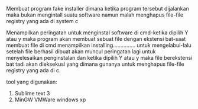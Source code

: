 Membuat program fake installer dimana ketika program tersebut dijalankan maka bukan mengintall suatu software namun malah menghapus file-file registry yang ada di system c

Menampilkan peringatan untuk menginstal software di cmd-ketika dipilih Y atau y maka program akan membuat sebuat file dengan ekstensi bat-saat membuat file di cmd menampilkan installing............... untuk mengelabui-lalu setelah file berhasil dibuat akan muncul peringatan lagi untuk menyelesaikan penginstalan dan ketika dipilih Y atau y maka file berekstensi bat tadi akan dieksekusi yang dimana gunanya untuk menghapus file-file registry yang ada di c.

tool yang digunakan:
1. Sublime text 3
2. MinGW
VMWare
windows xp
